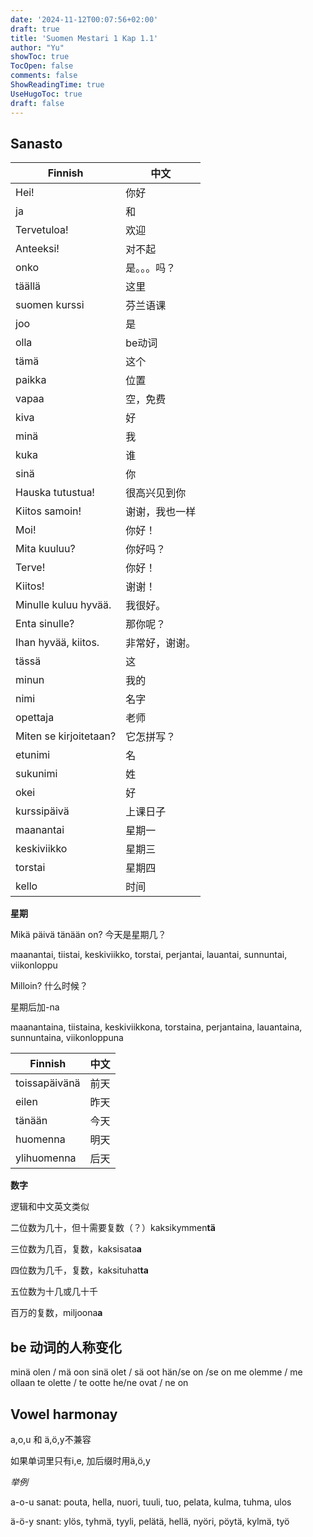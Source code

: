 ```yaml
---
date: '2024-11-12T00:07:56+02:00'
draft: true
title: 'Suomen Mestari 1 Kap 1.1'
author: "Yu"
showToc: true
TocOpen: false
comments: false
ShowReadingTime: true
UseHugoToc: true
draft: false
---
```


## Sanasto

| Finnish              | 中文         |
|----------------------|-------------|
|Hei!                  |你好         |
|ja                    |和           |
|Tervetuloa!           |欢迎         |
|Anteeksi!             |对不起        |
|onko                  |是。。。吗？   |
|täällä                |这里         |
|suomen kurssi         |芬兰语课      |
|joo                   |是           |
|olla                  |be动词       |
|tämä                  |这个         |
|paikka                |位置         |
|vapaa                 |空，免费      |
|kiva                  |好          |
|minä                  |我          |
|kuka                  |谁          |
|sinä                  |你          |
|Hauska tutustua!      |很高兴见到你  |
|Kiitos samoin!        |谢谢，我也一样|
|Moi!                  |你好！       |
|Mita kuuluu?          |你好吗？     |
|Terve!                |你好！       |
|Kiitos!               |谢谢！       |
|Minulle kuluu hyvää.  |我很好。     |
|Enta sinulle?         |那你呢？     |
|Ihan hyvää, kiitos.   |非常好，谢谢。|
|tässä                 |这          |
|minun                 |我的        |
|nimi                  |名字        |
|opettaja              |老师        |
|Miten se kirjoitetaan?|它怎拼写？   |
|etunimi               |名          |
|sukunimi              |姓          |
|okei                  |好          |
|kurssipäivä           |上课日子     |
|maanantai             |星期一      |
|keskiviikko           |星期三      |
|torstai               |星期四      |
|kello                 |时间        |

**星期**

Mikä päivä tänään on? 今天是星期几？

maanantai, tiistai, keskiviikko, torstai, perjantai, lauantai, sunnuntai, viikonloppu

Milloin? 什么时候？

星期后加-na

maanantaina, tiistaina, keskiviikkona, torstaina, perjantaina, lauantaina, sunnuntaina, viikonloppuna

| Finnish     | 中文  |
|-------------|------|
|toissapäivänä|前天   |
|eilen        |昨天   |
|tänään       |今天   |
|huomenna     |明天   |
|ylihuomenna  |后天   |

**数字**

逻辑和中文英文类似

二位数为几十，但十需要复数（？）kaksikymmen**tä**

三位数为几百，复数，kaksisata**a**

四位数为几千，复数，kaksituhat**ta**

五位数为十几或几十千

百万的复数，miljoona**a**

## be 动词的人称变化

minä olen / mä oon
sinä olet / sä oot
hän/se on /se on
me olemme / me ollaan
te olette / te ootte
he/ne ovat / ne on

## Vowel harmonay

a,o,u 和 ä,ö,y不兼容

如果单词里只有i,e, 加后缀时用ä,ö,y

*举例*

a-o-u sanat: pouta, hella, nuori, tuuli, tuo, pelata, kulma, tuhma, ulos

ä-ö-y snant: ylös, tyhmä, tyyli, pelätä, hellä, nyöri, pöytä, kylmä, työ
